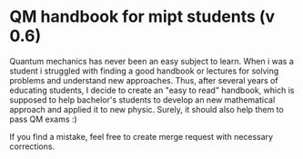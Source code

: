 # QM handbook for mipt students (v 0.6)
Quantum mechanics has never been an easy subject to learn. When i was a student i struggled with finding a good handbook or lectures for solving problems and understand new approaches. Thus, after several years of educating students, I decide to create an "easy to read" handbook, which is supposed to help bachelor's students to develop an new mathematical approach and applied it to new physic. Surely, it should also help them to pass QM exams :)

If you find a mistake, feel free to create merge request with necessary corrections.